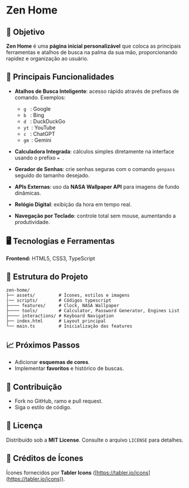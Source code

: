 # Zen Home

## 🎯 Objetivo

**Zen Home** é uma **página inicial personalizável** que coloca as principais ferramentas e atalhos de busca na palma da sua mão, proporcionando rapidez e organização ao usuário.

## 🚀 Principais Funcionalidades

* **Atalhos de Busca Inteligente**: acesso rápido através de prefixos de comando. Exemplos:

  * `g ` : Google
  * `b ` : Bing
  * `d ` : DuckDuckGo
  * `yt `: YouTube
  * `c ` : ChatGPT
  * `gm `: Gemini
* **Calculadora Integrada**: cálculos simples diretamente na interface usando o prefixo `= `.
* **Gerador de Senhas**: crie senhas seguras com o comando `genpass ` seguido do tamanho desejado.
* **APIs Externas**: uso da **NASA Wallpaper API** para imagens de fundo dinâmicas.
* **Relógio Digital**: exibição da hora em tempo real.
* **Navegação por Teclado**: controle total sem mouse, aumentando a produtividade.

## 🖥️ Tecnologias e Ferramentas

**Frontend:** HTML5, CSS3, TypeScript

## 📂 Estrutura do Projeto

```
zen-home/
├── assets/         # Ícones, estilos e imagens
|── scripts/        # Códigos typescript
├──── features/     # Clock, NASA Wallpaper
├──── tools/        # Calculator, Password Generator, Engines List
├──── interactions/ # Keyboard Navigation
├── index.html      # Layout principal
└── main.ts         # Inicialização das features
```

## 📈 Próximos Passos

* Adicionar **esquemas de cores**.
* Implementar **favoritos** e histórico de buscas.

## 🤝 Contribuição

* Fork no GitHub, ramo e pull request.
* Siga o estilo de código.

## 📄 Licença

Distribuído sob a **MIT License**. Consulte o arquivo `LICENSE` para detalhes.

## 🎨 Créditos de Ícones

Ícones fornecidos por **Tabler Icons** ([https://tabler.io/icons](https://tabler.io/icons)).
